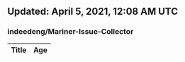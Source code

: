 ## Updated: April 5, 2021, 12:08 AM UTC


### indeedeng/Mariner-Issue-Collector
|**Title**|**Age**|
|:----|:----|